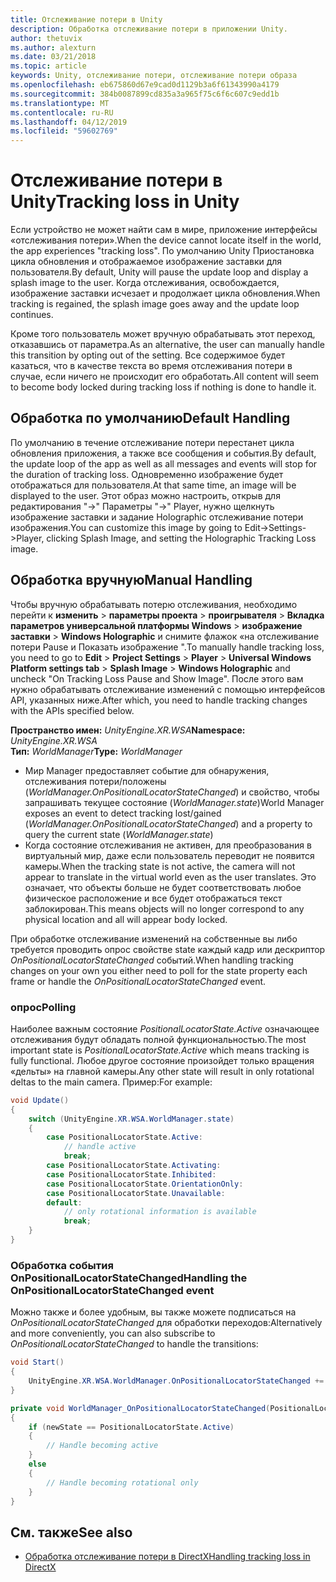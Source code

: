 ```yaml
---
title: Отслеживание потери в Unity
description: Обработка отслеживание потери в приложении Unity.
author: thetuvix
ms.author: alexturn
ms.date: 03/21/2018
ms.topic: article
keywords: Unity, отслеживание потери, отслеживание потери образа
ms.openlocfilehash: eb675860d67e9cad0d1129b3a6f61343990a4179
ms.sourcegitcommit: 384b0087899cd835a3a965f75c6f6c607c9edd1b
ms.translationtype: MT
ms.contentlocale: ru-RU
ms.lasthandoff: 04/12/2019
ms.locfileid: "59602769"
---
```

# <a name="tracking-loss-in-unity"></a><span data-ttu-id="55682-104">Отслеживание потери в Unity</span><span class="sxs-lookup"><span data-stu-id="55682-104">Tracking loss in Unity</span></span>

<span data-ttu-id="55682-105">Если устройство не может найти сам в мире, приложение интерфейсы «отслеживания потери».</span><span class="sxs-lookup"><span data-stu-id="55682-105">When the device cannot locate itself in the world, the app experiences "tracking loss".</span></span> <span data-ttu-id="55682-106">По умолчанию Unity Приостановка цикла обновления и отображаемое изображение заставки для пользователя.</span><span class="sxs-lookup"><span data-stu-id="55682-106">By default, Unity will pause the update loop and display a splash image to the user.</span></span> <span data-ttu-id="55682-107">Когда отслеживания, освобождается, изображение заставки исчезает и продолжает цикла обновления.</span><span class="sxs-lookup"><span data-stu-id="55682-107">When tracking is regained, the splash image goes away and the update loop continues.</span></span>

<span data-ttu-id="55682-108">Кроме того пользователь может вручную обрабатывать этот переход, отказавшись от параметра.</span><span class="sxs-lookup"><span data-stu-id="55682-108">As an alternative, the user can manually handle this transition by opting out of the setting.</span></span> <span data-ttu-id="55682-109">Все содержимое будет казаться, что в качестве текста во время отслеживания потери в случае, если ничего не происходит его обработать.</span><span class="sxs-lookup"><span data-stu-id="55682-109">All content will seem to become body locked during tracking loss if nothing is done to handle it.</span></span>

## <a name="default-handling"></a><span data-ttu-id="55682-110">Обработка по умолчанию</span><span class="sxs-lookup"><span data-stu-id="55682-110">Default Handling</span></span>

<span data-ttu-id="55682-111">По умолчанию в течение отслеживание потери перестанет цикла обновления приложения, а также все сообщения и события.</span><span class="sxs-lookup"><span data-stu-id="55682-111">By default, the update loop of the app as well as all messages and events will stop for the duration of tracking loss.</span></span> <span data-ttu-id="55682-112">Одновременно изображение будет отображаться для пользователя.</span><span class="sxs-lookup"><span data-stu-id="55682-112">At that same time, an image will be displayed to the user.</span></span> <span data-ttu-id="55682-113">Этот образ можно настроить, открыв для редактирования "->" Параметры "->" Player, нужно щелкнуть изображение заставки и задание Holographic отслеживание потери изображения.</span><span class="sxs-lookup"><span data-stu-id="55682-113">You can customize this image by going to Edit->Settings->Player, clicking Splash Image, and setting the Holographic Tracking Loss image.</span></span>

## <a name="manual-handling"></a><span data-ttu-id="55682-114">Обработка вручную</span><span class="sxs-lookup"><span data-stu-id="55682-114">Manual Handling</span></span>

<span data-ttu-id="55682-115">Чтобы вручную обрабатывать потерю отслеживания, необходимо перейти к **изменить** > **параметры проекта** > **проигрывателя**  >   **Вкладка параметров универсальной платформы Windows** > **изображение заставки** > **Windows Holographic** и снимите флажок «на отслеживание потери Pause и Показать изображение ".</span><span class="sxs-lookup"><span data-stu-id="55682-115">To manually handle tracking loss, you need to go to **Edit** > **Project Settings** > **Player** > **Universal Windows Platform settings tab** > **Splash Image** > **Windows Holographic** and uncheck "On Tracking Loss Pause and Show Image".</span></span> <span data-ttu-id="55682-116">После этого вам нужно обрабатывать отслеживание изменений с помощью интерфейсов API, указанных ниже.</span><span class="sxs-lookup"><span data-stu-id="55682-116">After which, you need to handle tracking changes with the APIs specified below.</span></span>

<span data-ttu-id="55682-117">**Пространство имен:** *UnityEngine.XR.WSA*</span><span class="sxs-lookup"><span data-stu-id="55682-117">**Namespace:** *UnityEngine.XR.WSA*</span></span><br>
<span data-ttu-id="55682-118">**Тип:** *WorldManager*</span><span class="sxs-lookup"><span data-stu-id="55682-118">**Type:** *WorldManager*</span></span>

* <span data-ttu-id="55682-119">Мир Manager предоставляет событие для обнаружения, отслеживания потери/положены (*WorldManager.OnPositionalLocatorStateChanged*) и свойство, чтобы запрашивать текущее состояние (*WorldManager.state*)</span><span class="sxs-lookup"><span data-stu-id="55682-119">World Manager exposes an event to detect tracking lost/gained (*WorldManager.OnPositionalLocatorStateChanged*) and a property to query the current state (*WorldManager.state*)</span></span>
* <span data-ttu-id="55682-120">Когда состояние отслеживания не активен, для преобразования в виртуальный мир, даже если пользователь переводит не появится камеры.</span><span class="sxs-lookup"><span data-stu-id="55682-120">When the tracking state is not active, the camera will not appear to translate in the virtual world even as the user translates.</span></span> <span data-ttu-id="55682-121">Это означает, что объекты больше не будет соответствовать любое физическое расположение и все будет отображаться текст заблокирован.</span><span class="sxs-lookup"><span data-stu-id="55682-121">This means objects will no longer correspond to any physical location and all will appear body locked.</span></span>

<span data-ttu-id="55682-122">При обработке отслеживание изменений на собственные вы либо требуется проводить опрос свойстве state каждый кадр или дескриптор *OnPositionalLocatorStateChanged* событий.</span><span class="sxs-lookup"><span data-stu-id="55682-122">When handling tracking changes on your own you either need to poll for the state property each frame or handle the *OnPositionalLocatorStateChanged* event.</span></span>

### <a name="polling"></a><span data-ttu-id="55682-123">опрос</span><span class="sxs-lookup"><span data-stu-id="55682-123">Polling</span></span>

<span data-ttu-id="55682-124">Наиболее важным состояние *PositionalLocatorState.Active* означающее отслеживания будут обладать полной функциональностью.</span><span class="sxs-lookup"><span data-stu-id="55682-124">The most important state is *PositionalLocatorState.Active* which means tracking is fully functional.</span></span> <span data-ttu-id="55682-125">Любое другое состояние произойдет только вращения «дельты» на главной камеры.</span><span class="sxs-lookup"><span data-stu-id="55682-125">Any other state will result in only rotational deltas to the main camera.</span></span> <span data-ttu-id="55682-126">Пример:</span><span class="sxs-lookup"><span data-stu-id="55682-126">For example:</span></span>

```cs
void Update()
{
    switch (UnityEngine.XR.WSA.WorldManager.state)
    {
        case PositionalLocatorState.Active:
            // handle active
            break;
        case PositionalLocatorState.Activating:
        case PositionalLocatorState.Inhibited:
        case PositionalLocatorState.OrientationOnly:
        case PositionalLocatorState.Unavailable:
        default:
            // only rotational information is available
            break;
    }
}
```

### <a name="handling-the-onpositionallocatorstatechanged-event"></a><span data-ttu-id="55682-127">Обработка события OnPositionalLocatorStateChanged</span><span class="sxs-lookup"><span data-stu-id="55682-127">Handling the OnPositionalLocatorStateChanged event</span></span>

<span data-ttu-id="55682-128">Можно также и более удобным, вы также можете подписаться на *OnPositionalLocatorStateChanged* для обработки переходов:</span><span class="sxs-lookup"><span data-stu-id="55682-128">Alternatively and more conveniently, you can also subscribe to *OnPositionalLocatorStateChanged* to handle the transitions:</span></span>

```cs
void Start()
{
    UnityEngine.XR.WSA.WorldManager.OnPositionalLocatorStateChanged += WorldManager_OnPositionalLocatorStateChanged;
}

private void WorldManager_OnPositionalLocatorStateChanged(PositionalLocatorState oldState, PositionalLocatorState newState)
{
    if (newState == PositionalLocatorState.Active)
    {
        // Handle becoming active
    }
    else
    {
        // Handle becoming rotational only
    }
}
```

## <a name="see-also"></a><span data-ttu-id="55682-129">См. также</span><span class="sxs-lookup"><span data-stu-id="55682-129">See also</span></span>
* [<span data-ttu-id="55682-130">Обработка отслеживание потери в DirectX</span><span class="sxs-lookup"><span data-stu-id="55682-130">Handling tracking loss in DirectX</span></span>](coordinate-systems-in-directx.md#handling-tracking-loss)
